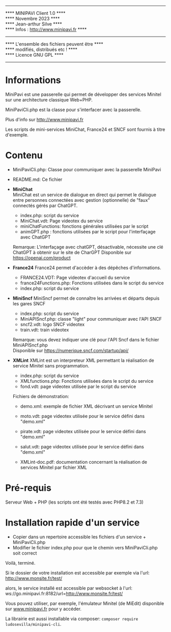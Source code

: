 ****************************************************  
****           MINIPAVI Client 1.0              ****  
****               Novembre 2023                ****  
****            Jean-arthur Silve               ****  
****     Infos : http://www.minipavi.fr         ****  
****                                            ****  
****    L'ensemble des fichiers peuvent être    ****  
****         modifiés, distribués etc !         ****  
****             Licence GNU GPL                ****  
****************************************************  

# Informations

MiniPavi est une passerelle qui permet de développer des services Minitel sur une architecture classique Web+PHP.

MiniPaviCli.php est la classe pour s'interfacer avec la passerelle.

Plus d'info sur http://www.minipavi.fr

Les scripts de mini-services MiniChat, France24 et SNCF sont fournis à titre d'exemple.

# Contenu

- MiniPaviCli.php: Classe pour communiquer avec la passerelle MiniPavi  
- README.md: Ce fichier  

- **MiniChat**  
  MiniChat est un service de dialogue en direct qui permet le dialogue entre personnes connectées
  avec gestion (optionnelle) de "faux" connectés gérés par ChatGPT.
  
  - index.php: script du service  
  - MiniChat.vdt: Page videotex du service  
  - miniChatFunctions: fonctions générales utilisées par le script  
  - animGPT.php : fonctions utilisées par le script pour l'interfaçage avec ChatGPT 

  Remarque: L'interfaçage avec chatGPT, désactivable, nécessite une clé ChatGPT à obtenir sur le site de CharGPT
  Disponible sur https://openai.com/product
  
- **France24**
  France24 permet d'accèder à des dépêches d'informations.
  
  - FRANCE24.VDT: Page videotex d'accueil du service  
  - france24Functions.php: Fonctions utilisées dans le script du service  
  - index.php: script du service  

- **MiniSncf**
  MiniSncf permet de connaître les arrivées et départs depuis les gares SNCF
  
  - index.php: script du service  
  - MiniAPISncf.php: classe "light" pour communiquer avec l'API SNCF
  - sncf2.vdt: logo SNCF videotex
  - train.vdt: train videotex
  
  Remarque: vous devez indiquer une clé pour l'API Sncf dans le fichier MiniAPISncf.php  
  Disponible sur https://numerique.sncf.com/startup/api/
  
- **XMLint** 
  XMLint est un interpreteur XML permettant la réalisation de service Minitel sans programmation.
  
  - index.php: script du service  
  - XMLfunctions.php: Fonctions utilisées dans le script du service 
  - fond.vdt: page videotex utilisée par le script du service
  
  Fichiers de démonstration:
  
  - demo.xml: exemple de fichier XML décrivant un service Minitel
  - moto.vdt: page videotex utilisée pour le service défini dans "demo.xml"
  - pirate.vdt: page videotex utilisée pour le service défini dans "demo.xml"  
  - salut.vdt: page videotex utilisée pour le service défini dans "demo.xml"  
  
  - XMLint-doc.pdf: documentation concernant la réalisation de services Minitel par fichier XML
  

# Pré-requis

Serveur Web + PHP (les scripts ont été testés avec PHP8.2 et 7.3)

# Installation rapide d'un service

- Copier dans un repertoire accessible les fichiers d'un service + MiniPaviCli.php
- Modifier le fichier index.php pour que le chemin vers MiniPaviCli.php soit correct

Voilà, terminé.

Si le dossier de votre installation est accessible par exemple via l'url:
http://www.monsite.fr/test/

alors, le service installé est accessible par websocket à l'url:
ws://go.minipavi.fr:8182/url=http://www.monsite.fr/test/

Vous pouvez utiliser, par exemple, l'émulateur Minitel (de MiEdit) disponible sur www.minipavi.fr pour y accéder.

La librairie est aussi installable via composer: `composer require ludosevilla/minipavi-cli`.
